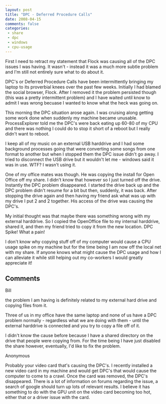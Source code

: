 ```yaml
---
layout: post
title: "DPC - Deferred Procedure Calls"
date: 2008-04-15
comments: false
categories:
 - share
 - dpc
 - windows
 - cpu-usage
---
```

First I need to retract my statement that Flock was causing all of the DPC
issues I was having. It wasn't - instead it was a much more subtle problem and
I'm still not entirely sure what to do about it.  
  
DPC's or Deferred Procedure Calls have been intermittently bringing my laptop
to its proverbial knees over the past few weeks. Initially I had blamed the
social browser, Flock. After I removed it the problem persisted though (this
was a pretty intermittent problem) and I have waited until know to admit I was
wrong becuase I wanted to know what the heck was going on.  
  
This morning the DPC situation arose again. I was cruising along getting some
work done when suddenly my machine became unusable. ProcessExplorer told me
the DPC's were back eating up 60-80 of my CPU and there was nothing I could do
to stop it short of a reboot but I really didn't want to reboot.  
  
I keep all of my music on an external USB harddrive and I had some background
processes going that were converting some songs from one format to another but
when I stopped them the DPC issue didn't go away. I tried to disconnect the
USB drive but it wouldn't let me - windows said it was in use. WTF? I wasn't
using it.  
  
One of my office mates was though. He was copying the install for Open Office
off my share. I didn't know that however so I just turned off the drive.
Instantly the DPC problem disappeared. I started the drive back up and the DPC
problem didn't resume for a bit but then, suddenly, it was back. After
stopping the drive again and then having my friend ask what was up with my
drive I put 2 and 2 together. His access of the drive was causing the DPC's.  
  
My initial thought was that maybe there was something wrong with my external
harddrive. So I copied the OpenOffice file to my internal harddrive, shared
it, and then my friend tried to copy it from the new location. DPC Spike! What
a pain!  
  
I don't know why copying stuff off of my computer would cause a CPU usage
spike on my machine but for the time being I am now off the local net with my
share. If anyone knows what might cause the DPC usage and how I can alleviate
it while still helping out my co-workers I would greatly appreciate it!

## Comments

Bill

the problem I am having is definitely related to my external hard drive and
copying files from it.  
  
Three of us in my office have the same laptop and none of us have a DPC
problem normally - regardless what we are doing with them - until the external
harddrive is connected and you try to copy a file off of it.  
  
I didn't know the cause before because I have a shared directory on the drive
that people were copying from. For the time being I have just disabled the
share however, eventually, I'd like to fix the problem.

Anonymous

Probably your video card that's causing the DPC's. I recently installed a new
video card in my machine and would get DPC's that would cause the computer to
come to a crawl. Once the card was removed, the DPC's disappeared. There is a
lot of information on forums regarding the issue, a search of google should
turn up lots of relevant results. I believe it has something to do with the
GPU unit on the video card becoming too hot, either that or a driver issue
with the card.

